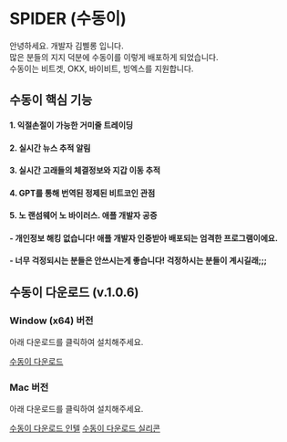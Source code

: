 # SPIDER (수동이)
안녕하세요. 개발자 김삘롱 입니다.  
많은 분들의 지지 덕분에 수동이를 이렇게 배포하게 되었습니다.  
수동이는 비트겟, OKX, 바이비트, 빙엑스를 지원합니다.  
  
## 수동이 핵심 기능
#### 1. 익절손절이 가능한 거미줄 트레이딩
#### 2. 실시간 뉴스 추적 알림
#### 3. 실시간 고래들의 체결정보와 지갑 이동 추적
#### 4. GPT를 통해 번역된 정제된 비트코인 관점
#### 5. 노 랜섬웨어 노 바이러스. 애플 개발자 공증
#### - 개인정보 해킹 없습니다! 애플 개발자 인증받아 배포되는 엄격한 프로그램이에요.
#### - 너무 걱정되시는 분들은 안쓰시는게 좋습니다! 걱정하시는 분들이 계시길래;;;
  
## 수동이 다운로드 (v.1.0.6)
### Window (x64) 버전  
아래 다운로드를 클릭하여 설치해주세요.  
  
[수동이 다운로드](https://github.com/KimFeelong/spiderUpdate/releases/download/1.0.6/Spider-Setup-1.0.6.exe)

### Mac 버전
아래 다운로드를 클릭하여 설치해주세요.  
  
[수동이 다운로드 인텔](https://github.com/KimFeelong/spiderUpdate/releases/download/1.0.6/Spider-1.0.6-mac.zip)
[수동이 다운로드 실리콘](https://github.com/KimFeelong/spiderUpdate/releases/download/1.0.6/Spider-1.0.6-arm64-mac.zip)
